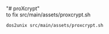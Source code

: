 "# proXcrypt"<br>
to fix src/main/assets/proxcrypt.sh <br>
<code>
  dos2unix src/main/assets/proxcrypt.sh
</code>
